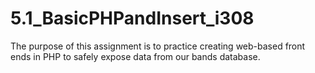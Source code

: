 # 5.1_BasicPHPandInsert_i308
The purpose of this assignment is to practice creating web-based front ends in PHP to safely expose data from our bands database.
